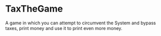 # TaxTheGame
A game in which you can attempt to circumvent the System and bypass taxes, print money and use it to print even more money.
